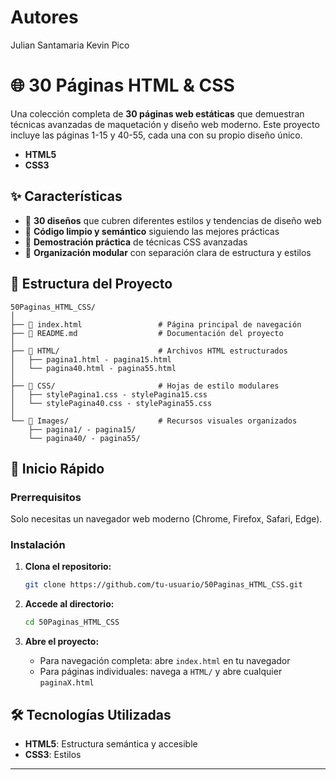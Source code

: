 # Autores 

Julian Santamaria 
Kevin Pico


# 🌐 30 Páginas HTML & CSS

Una colección completa de **30 páginas web estáticas** que demuestran técnicas avanzadas de maquetación y diseño web moderno. Este proyecto incluye las páginas 1-15 y 40-55, cada una con su propio diseño único.

- **HTML5**
- **CSS3**

## ✨ Características

- 🎨 **30 diseños** que cubren diferentes estilos y tendencias de diseño web
- 🚀 **Código limpio y semántico** siguiendo las mejores prácticas
- 🎯 **Demostración práctica** de técnicas CSS avanzadas
- 📁 **Organización modular** con separación clara de estructura y estilos

## 📂 Estructura del Proyecto

```
50Paginas_HTML_CSS/
│
├── 📄 index.html                 # Página principal de navegación
├── 📄 README.md                  # Documentación del proyecto
│
├── 📁 HTML/                      # Archivos HTML estructurados
│   ├── pagina1.html - pagina15.html
│   └── pagina40.html - pagina55.html
│
├── 📁 CSS/                       # Hojas de estilo modulares
│   ├── stylePagina1.css - stylePagina15.css
│   └── stylePagina40.css - stylePagina55.css
│
└── 📁 Images/                    # Recursos visuales organizados
    ├── pagina1/ - pagina15/
    └── pagina40/ - pagina55/
```

## 🚀 Inicio Rápido

### Prerrequisitos

Solo necesitas un navegador web moderno (Chrome, Firefox, Safari, Edge).

### Instalación

1. **Clona el repositorio:**
   ```bash
   git clone https://github.com/tu-usuario/50Paginas_HTML_CSS.git
   ```

2. **Accede al directorio:**
   ```bash
   cd 50Paginas_HTML_CSS
   ```

3. **Abre el proyecto:**
   - Para navegación completa: abre `index.html` en tu navegador
   - Para páginas individuales: navega a `HTML/` y abre cualquier `paginaX.html`


## 🛠️ Tecnologías Utilizadas

- **HTML5**: Estructura semántica y accesible
- **CSS3**: Estilos 

---

